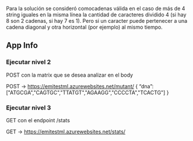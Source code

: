 Para la solución se consideró comocadenas válida en el caso de más de 4 string iguales en la misma línea la cantidad de caracteres dividido 4 (si hay 8 son 2 cadenas, si hay 7 es 1). Pero si un caracter puede pertenecer a una cadena diagonal y otra horizontal (por ejemplo) al mismo tiempo. 

## App Info

### Ejecutar nivel 2
POST con la matrix que se desea analizar en el body

 POST → https://emitestml.azurewebsites.net/mutant/
{ “dna”:["ATGCGA","CAGTGC","TTATGT","AGAAGG","CCCCTA","TCACTG"] }

### Ejecutar nivel 3
GET con el endpoint /stats

 GET → https://emitestml.azurewebsites.net/stats/
 
